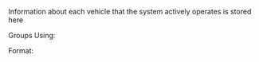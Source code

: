 Information about each vehicle that the system actively operates is stored here

Groups Using:


Format:
